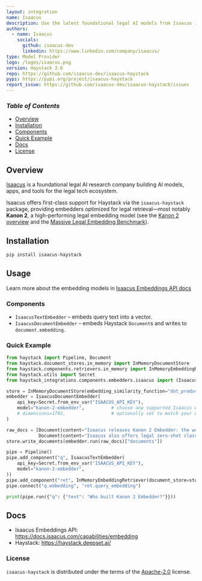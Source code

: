 ```yaml
---
layout: integration
name: Isaacus
description: Use the latest foundational legal AI models from Isaacus in Haystack.
authors:
  - name: Isaacus
    socials:
      github: isaacus-dev
      linkedin: https://www.linkedin.com/company/isaacus/
type: Model Provider
logo: /logos/isaacus.png
version: Haystack 2.0
repo: https://github.com/isaacus-dev/isaacus-haystack
pypi: https://pypi.org/project/isaacus-haystack
report_issue: https://github.com/isaacus-dev/isaacus-haystack/issues
---
```


### ***Table of Contents***
- [Overview](#overview)
- [Installation](#installation)
- [Components](#components)
- [Quick Example](#quick-example)
- [Docs](#docs)
- [License](#license)

## Overview
[Isaacus](https://isaacus.com/) is a foundational legal AI research company building AI models, apps, and tools for the legal tech ecosystem.

Isaacus offers first-class support for Haystack via the `isaacus-haystack` package, providing embedders optimized for legal retrieval—most notably **Kanon 2**, a high-performing legal embedding model (see the [Kanon 2 overview](https://isaacus.com/blog/introducing-kanon-2-embedder) and the [Massive Legal Embedding Benchmark](https://isaacus.com/blog/introducing-mleb)).

## Installation
```bash
pip install isaacus-haystack
```
## Usage
Learn more about the embedding models in [Isaacus Embeddings API docs](https://docs.isaacus.com/capabilities/embedding)

### Components
- `IsaacusTextEmbedder` – embeds query text into a vector.
- `IsaacusDocumentEmbedder` – embeds Haystack `Document`s and writes to `document.embedding`.

### Quick Example
```python
from haystack import Pipeline, Document
from haystack.document_stores.in_memory import InMemoryDocumentStore
from haystack.components.retrievers.in_memory import InMemoryEmbeddingRetriever
from haystack.utils import Secret
from haystack_integrations.components.embedders.isaacus import (IsaacusTextEmbedder, IsaacusDocumentEmbedder)

store = InMemoryDocumentStore(embedding_similarity_function="dot_product")
embedder = IsaacusDocumentEmbedder(
    api_key=Secret.from_env_var("ISAACUS_API_KEY"),
    model="kanon-2-embedder",          # choose any supported Isaacus embedding model
    # dimensions=1792,                 # optionally set to match your vector DB
)

raw_docs = [Document(content="Isaacus releases Kanon 2 Embedder: the world's best legal embedding model."),
            Document(content="Isaacus also offers legal zero-shot classification and extractive question answering models.")]
store.write_documents(embedder.run(raw_docs)["documents"])

pipe = Pipeline()
pipe.add_component("q", IsaacusTextEmbedder(
    api_key=Secret.from_env_var("ISAACUS_API_KEY"),
    model="kanon-2-embedder",
))
pipe.add_component("ret", InMemoryEmbeddingRetriever(document_store=store))
pipe.connect("q.embedding", "ret.query_embedding")

print(pipe.run({"q": {"text": "Who built Kanon 2 Embedder?"}}))
```

## Docs
- Isaacus Embeddings API: https://docs.isaacus.com/capabilities/embedding
- Haystack: https://haystack.deepset.ai/

### License

`isaacus-haystack` is distributed under the terms of the [Apache-2.0](https://spdx.org/licenses/Apache-2.0.html) license.